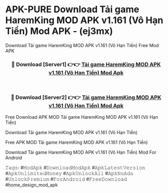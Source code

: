 # APK-PURE Download Tải game HaremKing MOD APK v1.161 (Vô Hạn Tiền) Mod APK - (ej3mx)
Download Tải game HaremKing MOD APK v1.161 (Vô Hạn Tiền) Free Mod APK

<div align="center">
<h3>🔴 Download [Server1] 👉👉 <a href="https://apk-comot.site?title=Tải_game_HaremKing_MOD_APK_v1.161_(Vô_Hạn_Tiền)">Tải game HaremKing MOD APK v1.161 (Vô Hạn Tiền) Mod Apk</a></h3><br>

<h3>🔴 Download [Server2] 👉👉 <a href="https://apk-comot.site?title=Tải_game_HaremKing_MOD_APK_v1.161_(Vô_Hạn_Tiền)">Tải game HaremKing MOD APK v1.161 (Vô Hạn Tiền) Mod Apk</a></h3>
</div>


Free Download APK MOD Tải game HaremKing MOD APK v1.161 (Vô Hạn Tiền)

Download Tải game HaremKing MOD APK v1.161 (Vô Hạn Tiền) 

Free APK MOD Tải game HaremKing MOD APK v1.161 (Vô Hạn Tiền) 

Download Tải game HaremKing MOD APK v1.161 (Vô Hạn Tiền) Mod For Android

𝚃𝚊𝚐𝚜: #𝙼𝚘𝚍𝙰𝚙𝚔 #𝙳𝚘𝚠𝚗𝚕𝚘𝚊𝚍𝙼𝚘𝚍𝙰𝚙𝚔 #𝙰𝚙𝚔𝙻𝚊𝚝𝚎𝚜𝚝𝚅𝚎𝚛𝚜𝚒𝚘𝚗 #𝙰𝚙𝚔𝚄𝚗𝚕𝚒𝚖𝚒𝚝𝚎𝚍𝙼𝚘𝚗𝚎𝚢 #𝙰𝚙𝚔𝚄𝚗𝚕𝚘𝚌𝚔𝙰𝚕𝚕 #𝙰𝚙𝚔𝙽𝚘𝙰𝚍𝚜 #𝚄𝚗𝚕𝚘𝚌𝚔𝙿𝚛𝚎𝚖𝚒𝚞𝚖 #𝙵𝚘𝚛𝙰𝚗𝚍𝚛𝚘𝚒𝚍 #𝙵𝚛𝚎𝚎𝙳𝚘𝚠𝚗𝚕𝚘𝚊𝚍 #home_design_mod_apk